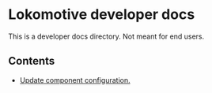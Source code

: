 # Lokomotive developer docs

This is a developer docs directory. Not meant for end users.

## Contents

- [Update component configuration.](./updating-components.md)
